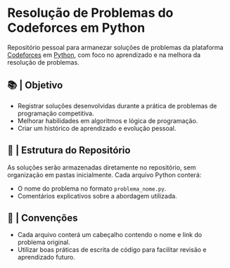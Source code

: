 # Resolução de Problemas do Codeforces em Python
Repositório pessoal para armanezar soluções de problemas da plataforma [Codeforces](https://codeforces.com/) em [Python](https://www.python.org/), com foco no aprendizado e na melhora da resolução de problemas.

## 📚 | Objetivo 
- Registrar soluções desenvolvidas durante a prática de problemas de programação competitiva.
- Melhorar habilidades em algoritmos e lógica de programação.
- Criar um histórico de aprendizado e evolução pessoal.

## 🚀 | Estrutura do Repositório
As soluções serão armazenadas diretamente no repositório, sem organização em pastas inicialmente. Cada arquivo Python conterá:
- O nome do problema no formato `problema_nome.py`.
- Comentários explicativos sobre a abordagem utilizada.

## 📝 | Convenções
- Cada arquivo conterá um cabeçalho contendo o nome e link do problema original.
- Utilizar boas práticas de escrita de código para facilitar revisão e aprendizado futuro.
